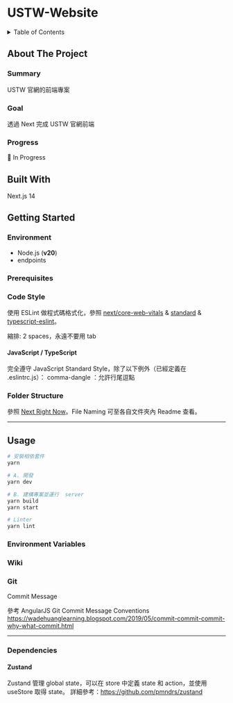 # USTW-Website

<!-- TABLE OF CONTENTS -->
<details>
  <summary>Table of Contents</summary>
  <ol>
    <li>
      <a href="#about-the-project">About The Project</a>
      <ul>
        <li><a href="#summary">Summary</a></li>
        <li><a href="#goal">Goal</a></li>
        <li><a href="#progress">Progress</a></li>
      </ul>
    </li>
    <li><a href="#built-with">Built With</a></li>
    <li>
      <a href="#getting-started">Getting Started</a>
      <ul>
        <li><a href="#environment">Environment</a></li>
        <li><a href="#prerequisites">Prerequisites</a></li>
        <li><a href="#installation">Installation</a></li>
      </ul>
    </li>
    <li><a href="#usage">Usage</a>
      <ul>
        <li><a href="#environment-variables">Environment Variables</a></li>
      </ul>
    </li>
  </ol>
</details>

<!-- ABOUT THE PROJECT -->
## About The Project

### Summary
USTW 官網的前端專案

### Goal
透過 Next 完成 USTW 官網前端

### Progress
🚧 In Progress

## Built With
Next.js 14

<!-- GETTING STARTED -->
## Getting Started

### Environment
* Node.js (**v20**)
* endpoints

### Prerequisites

### Code Style
使用 ESLint 做程式碼格式化，參照 [next/core-web-vitals](https://nextjs.org/docs/pages/building-your-application/configuring/eslint#core-web-vitals) & [standard](https://github.com/standard/eslint-config-standard) & [typescript-eslint](https://github.com/typescript-eslint/typescript-eslint/tree/main/packages/eslint-plugin)。

縮排: 2 spaces，永遠不要用 tab

#### JavaScript / TypeScript

完全遵守 JavaScript Standard Style，除了以下例外（已經定義在 .eslintrc.js）：
comma-dangle ：允許行尾逗點

### Folder Structure
參照 [Next Right Now](https://unlyed.github.io/next-right-now/reference/folder-structure)。File Naming 可至各自文件夾內 Readme 查看。

---
## Usage

```bash
# 安裝相依套件
yarn

# A. 開發
yarn dev

# B. 建構專案並運行  server
yarn build
yarn start

# Linter
yarn lint
```

### Environment Variables

### Wiki

### Git

Commit Message

參考 AngularJS Git Commit Message Conventions
https://wadehuanglearning.blogspot.com/2019/05/commit-commit-commit-why-what-commit.html 

---
### Dependencies

#### Zustand
Zustand 管理 global state，可以在 store 中定義 state 和 action，並使用 useStore 取得 state。
詳細參考：https://github.com/pmndrs/zustand